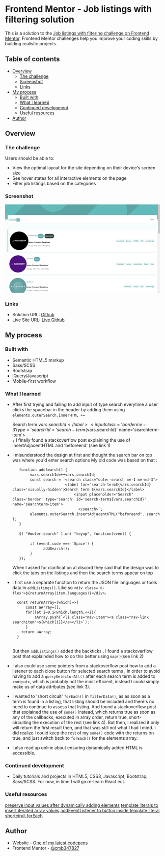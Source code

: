 # Frontend Mentor - Job listings with filtering solution

This is a solution to the [Job listings with filtering challenge on Frontend Mentor](https://www.frontendmentor.io/challenges/job-listings-with-filtering-ivstIPCt). Frontend Mentor challenges help you improve your coding skills by building realistic projects. 

## Table of contents

- [Overview](#overview)
  - [The challenge](#the-challenge)
  - [Screenshot](#screenshot)
  - [Links](#links)
- [My process](#my-process)
  - [Built with](#built-with)
  - [What I learned](#what-i-learned)
  - [Continued development](#continued-development)
  - [Useful resources](#useful-resources)
- [Author](#author)


## Overview

### The challenge

Users should be able to:

- View the optimal layout for the site depending on their device's screen size
- See hover states for all interactive elements on the page
- Filter job listings based on the categories

### Screenshot

![screenshot](./images/screenshot.PNG "screenshot")

### Links

- Solution URL: [Github]()
- Live Site URL: [Live Github]()

## My process

### Built with

- Semantic HTML5 markup
- Sass/SCSS
- Bootstrap
- jQuery/Javascript
- Mobile-first workflow


### What I learned

- After first trying and failing to add input of type search everytime a user clicks the spacebar in the header by adding them using `elements.outerSearch.innerHTML += `<search class="outer-search">
	                      <label for='search-term${vars.searchId}' class='visually-hidden'>Search term ${vars.searchId}</label>
			              <input class='border me-3' type='search' id='search-term${vars.searchId}' name='searchterm-item'>
					</search>`;`
  I finally found a stackoverflow post explaining the use of insertAdjacentHTML and 'beforeend' (see link 1)
- I misunderstood the design at first and thought the search bar on top was where you'd enter search options 
  My old code was based on that : 

  ```
     function addSearch() {
	      vars.searchId=++vars.searchId;
	      const search = `<search class="outer-search me-1 me-md-3">
	                      <label for='search-term${vars.searchId}' class='visually-hidden'>Search term ${vars.searchId}</label>
			                  <input placeholder="Search" class='border' type='search' id='search-term${vars.searchId}' name='searchterm-item'>
					            </search>`;
	      elements.outerSearch.insertAdjacentHTML("beforeend", search );
     }

     $( "#outer-search" ).on( "keyup", function(event) {
	
	      if (event.code === 'Space') {
		        addSearch();
	      }
     });

  ```
  When I asked for clarification at discord they said that the design was to click the tabs on the listings and then the search terms appear on top
- I first use a separate function to return the JSON file languages or tools data in `addListings()`.
  Like so `<div class='d-flex'>${returnArray(item.languages)}</div>;`
  
  ```
    const returnArray=(which)=>{
	    const aArray=[];
	    for(let i=0;i<which.length;++i){
		    aArray.push(`<li class="nav-item"><a class="nav-link searchitem">${which[i]}</a></li>`);
	    }
      return aArray;
    }
    
  ```
  But then `addListings()` added the backticks .
  I found a stackoverflow post that explainded how to do this better using `map()`(see link 2)
- I also could use some pointers from a stackoverflow post how to add a listener to each close button for selected search terms , in order to avoid having to add a `querySelectorAll()`  after each search term is added to `<output>`, which is probably not the most efficient, instead I could simply make us of data attributes (see link 3).
- I wanted to 'short circuit' `forEach()` in `filterData()`, as as soon as a term is found in a listing, that listing should be included and there's no need to continue to assess that listing. And found a stackoverflow post that explained the use of `some()` instead, which returns true as soon as any of the callbacks, executed in array order, return true, short-circuiting the execution of the rest (see link 4). But then, I realized it only will return the first result then, and that was still not what I had I mind. I did realize I could keep the rest of my `some()` code with the returns on true, and just switch back to `forEach()` for the elements array.
- I also read up online about ensuring dynamically added HTML is accessible. 

  
 
### Continued development

- Daily tutorials and projects in HTML5, CSS3, Javascript, Bootstrap, Sass/SCSS. For now, in time I will go re-learn React ect.

### Useful resources
[preserve input values after dynamically adding elements](https://stackoverflow.com/questions/30798315/preserve-input-values-after-dynamically-adding-an-input-field)
[template literals to insert iterated array values](https://stackoverflow.com/questions/50574786/simple-javascript-template-literals-to-insert-iterated-values-e-g-array-elemen)
[addEventListener to button inside template literal](https://stackoverflow.com/questions/53556671/add-event-listener-to-button-inside-template-literal)
[shortciruit forEach](https://stackoverflow.com/questions/2641347/short-circuit-array-foreach-like-calling-break)

## Author

- Website - [One of my latest codepens](https://codepen.io/cynthiab72/pen/oNybYON)
- Frontend Mentor - [@cmb347827](https://www.frontendmentor.io/profile/cmb347827)

